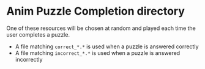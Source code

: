 # Anim Puzzle Completion directory
One of these resources will be chosen at random and played each time the user completes a puzzle.

 - A file matching `correct_*.*` is used when a puzzle is answered correctly
 - A file matching `incorrect_*.*` is used when a puzzle is answered incorrectly
